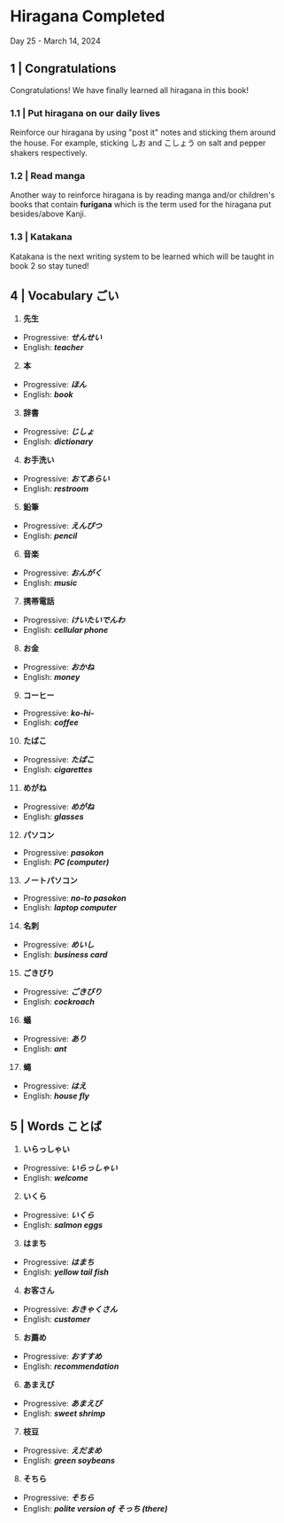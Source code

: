 # Hiragana Completed

Day 25 - March 14, 2024

## 1 | Congratulations

Congratulations! We have finally learned all hiragana in this book!

### 1.1 | Put hiragana on our daily lives

Reinforce our hiragana by using "post it" notes and sticking them around the house. For example, sticking しお and こしょう on salt and pepper shakers respectively.

### 1.2 | Read manga

Another way to reinforce hiragana is by reading manga and/or children's books that contain **furigana** which is the term used for the hiragana put besides/above Kanji.

### 1.3 | Katakana

Katakana is the next writing system to be learned which will be taught in book 2 so stay tuned!

## 4 | Vocabulary ごい

1. **先生**

- Progressive: _**せんせい**_
- English: _**teacher**_

2. **本**

- Progressive: _**ほん**_
- English: _**book**_

3. **辞書**

- Progressive: _**じしょ**_
- English: _**dictionary**_

4. **お手洗い**

- Progressive: _**おてあらい**_
- English: _**restroom**_

5. **鉛筆**

- Progressive: _**えんぴつ**_
- English: _**pencil**_

6. **音楽**

- Progressive: _**おんがく**_
- English: _**music**_

7. **携帯電話**

- Progressive: _**けいたいでんわ**_
- English: _**cellular phone**_

8. **お金**

- Progressive: _**おかね**_
- English: _**money**_

9. **コーヒー**

- Progressive: _**ko-hi-**_
- English: _**coffee**_

10. **たばこ**

- Progressive: _**たばこ**_
- English: _**cigarettes**_

11. **めがね**

- Progressive: _**めがね**_
- English: _**glasses**_

12. **パソコン**

- Progressive: _**pasokon**_
- English: _**PC (computer)**_

13. **ノートパソコン**

- Progressive: _**no-to pasokon**_
- English: _**laptop computer**_

14. **名刺**

- Progressive: _**めいし**_
- English: _**business card**_

15. **ごきびり**

- Progressive: _**ごきびり**_
- English: _**cockroach**_

16. **蟻**

- Progressive: _**あり**_
- English: _**ant**_

17. **蠅**

- Progressive: _**はえ**_
- English: _**house fly**_

## 5 | Words ことば

1. **いらっしゃい**

- Progressive: _**いらっしゃい**_
- English: _**welcome**_

2. **いくら**

- Progressive: _**いくら**_
- English: _**salmon eggs**_

3. **はまち**

- Progressive: _**はまち**_
- English: _**yellow tail fish**_

4. **お客さん**

- Progressive: _**おきゃくさん**_
- English: _**customer**_

5. **お薦め**

- Progressive: _**おすすめ**_
- English: _**recommendation**_

6. **あまえび**

- Progressive: _**あまえび**_
- English: _**sweet shrimp**_

7. **枝豆**

- Progressive: _**えだまめ**_
- English: _**green soybeans**_

8. **そちら**

- Progressive: _**そちら**_
- English: _**polite version of そっち (there)**_
